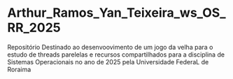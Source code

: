 # Arthur_Ramos_Yan_Teixeira_ws_OS_RR_2025
Repositório Destinado ao desenvoovimento de um jogo da velha para o estudo de threads parelelas e recursos compartilhados para a disciplina de Sistemas Operacionais no ano de 2025 pela Universidade FederaL de Roraima

